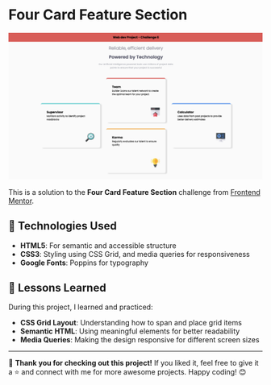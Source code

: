 # Four Card Feature Section

![Project Preview](./images/Solution.png)

This is a solution to the **Four Card Feature Section** challenge from [Frontend Mentor](https://www.frontendmentor.io).

## 🚀 Technologies Used

- **HTML5**: For semantic and accessible structure
- **CSS3**: Styling using CSS Grid, and media queries for responsiveness
- **Google Fonts**: Poppins for typography

## 📖 Lessons Learned

During this project, I learned and practiced:

- **CSS Grid Layout**: Understanding how to span and place grid items
- **Semantic HTML**: Using meaningful elements for better readability
- **Media Queries**: Making the design responsive for different screen sizes

---

🚀 **Thank you for checking out this project!** If you liked it, feel free to give it a ⭐ and connect with me for more awesome projects. Happy coding! 😊
